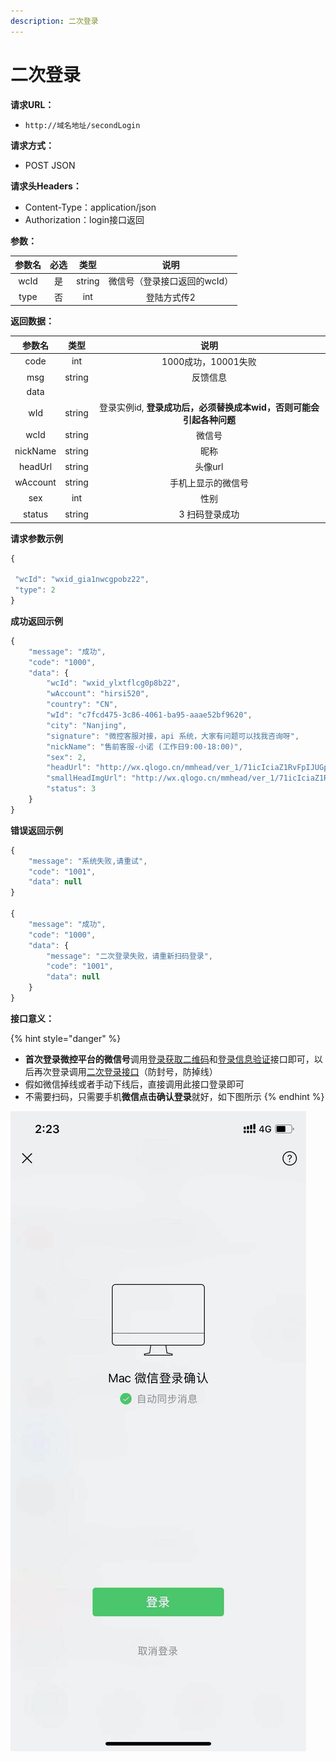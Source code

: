 ```yaml
---
description: 二次登录
---
```


# 二次登录

**请求URL：**

* `http://域名地址/secondLogin`

**请求方式：**

* POST JSON

**请求头Headers：**

* Content-Type：application/json
* Authorization：login接口返回

**参数：**

| 参数名 | 必选 | 类型 | 说明 |
| :---: | :---: | :---: | :---: |
| wcId | 是 | string | 微信号（登录接口返回的wcId） |
| type | 否 | int | 登陆方式传2 |

**返回数据：**

| 参数名 | 类型 | 说明 |
| :---: | :---: | :---: |
| code | int | 1000成功，10001失败 |
| msg | string | 反馈信息 |
| data |  |  |
| wId | string | 登录实例id,  **登录成功后，必须替换成本wid，否则可能会引起各种问题** |
| wcId | string | 微信号 |
| nickName | string | 昵称 |
| headUrl | string | 头像url |
| wAccount | string | 手机上显示的微信号 |
| sex | int | 性别 |
| status | string | 3 扫码登录成功 |

**请求参数示例**

```javascript
{

 "wcId": "wxid_gia1nwcgpobz22",
 "type": 2
}
```

**成功返回示例**

```javascript
{
    "message": "成功",
    "code": "1000",
    "data": {
        "wcId": "wxid_ylxtflcg0p8b22",
        "wAccount": "hirsi520",
        "country": "CN",
        "wId": "c7fcd475-3c86-4061-ba95-aaae52bf9620",
        "city": "Nanjing",
        "signature": "微控客服对接，api 系统，大家有问题可以找我咨询呀",
        "nickName": "售前客服-小诺 (工作日9:00-18:00)",
        "sex": 2,
        "headUrl": "http://wx.qlogo.cn/mmhead/ver_1/71icIciaZ1RvFpIJUGp6pCI6Uydndbib74FyUY6pPrEKO1F4cVTgfx5QjnoShlGZamsMicOYWccSqUicZ1LsKtQjtr5icyQiau5aAiaLafMPo9e1vQU/0",
        "smallHeadImgUrl": "http://wx.qlogo.cn/mmhead/ver_1/71icIciaZ1RvFpIJUGp6pCI6Uydndbib74FyUY6pPrEKO1F4cVTgfx5QjnoShlGZamsMicOYWccSqUicZ1LsKtQjtr5icyQiau5aAiaLafMPo9e1vQU/132",
        "status": 3
    }
}
```

**错误返回示例**

```javascript
{
    "message": "系统失败,请重试",
    "code": "1001",
    "data": null
}

{
    "message": "成功",
    "code": "1000",
    "data": {
        "message": "二次登录失败，请重新扫码登录",
        "code": "1001",
        "data": null
    }
}
```

**接口意义：**

{% hint style="danger" %}
* **首次登录微控平台的微信号**调用[登录获取二维码](huo-qu-token.md)和[登录信息验证](untitled.md)接口即可，以后再次登录调用[二次登录接口](er-ci-deng-lu.md)（防封号，防掉线）
* 假如微信掉线或者手动下线后，直接调用此接口登录即可
* 不需要扫码，只需要手机**微信点击确认登录**就好，如下图所示
{% endhint %}



![  &#x793A;&#x4F8B;](../../.gitbook/assets/image%20%2821%29.png)

